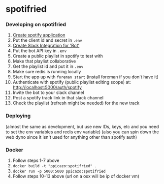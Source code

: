 # spotifried

### Developing on spotifried
1. [Create spotify application](https://developer.spotify.com/my-applications/#!/applications)
2. Put the client id and secret in `.env`
3. [Create Slack Integration for 'Bot'](https://www.slack.com/apps/build/custom-integration)
4. Put the bot API key in `.env`
5. Create a public playlist in spotify to test with
6. Make that playlist collaborative
7. Get the playlist id and put it in `.env`
8. Make sure redis is running locally
9. Start the app up with `foreman start` (install foreman if you don't have it)
10. Authenticate with spotify (public playlist editing scope) at: [http://localhost:5000/auth/spotify](http://localhost:5000/auth/spotify)
11. Invite the bot to your slack channel
12. Post a spotify track link in that slack channel
13. Check the playlist (refresh might be needed) for the new track

### Deploying
(almost the same as development, but use new IDs, keys, etc and you need to set the env variables and redis env variable)
(also you can spin down the web dyno since it isn't used for anything other than spotify auth)

### Docker
1. Follow steps 1-7 above
2. `docker build -t "ppicazo:spotifried" .`
3. `docker run -p 5000:5000 ppicazo:spotifried`
4. Follow steps 10-13 above (url on a osx will be ip of docker vm)
